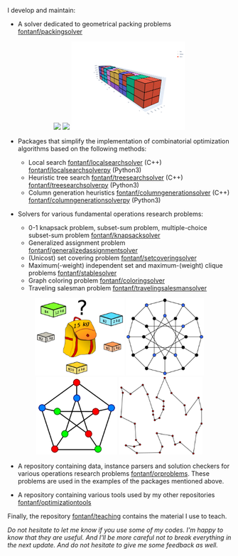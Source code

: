 I develop and maintain:

* A solver dedicated to geometrical packing problems [fontanf/packingsolver](https://github.com/fontanf/packingsolver)
<p align="center">
<img src="https://github.com/fontanf/packingsolver/blob/master/img/rectangleguillotine.png" width="256"> <img src="https://github.com/fontanf/packingsolver/blob/master/img/rectangle.png" width="256"> <img src="https://github.com/fontanf/packingsolver/blob/master/img/boxstacks.png" width="256">
</p>

* Packages that simplify the implementation of combinatorial optimization algorithms based on the following methods:
  * Local search [fontanf/localsearchsolver](https://github.com/fontanf/localsearchsolver) (C++) [fontanf/localsearchsolverpy](https://github.com/fontanf/localsearchsolverpy) (Python3)
  * Heuristic tree search [fontanf/treesearchsolver](https://github.com/fontanf/treesearchsolver) (C++) [fontanf/treesearchsolverpy](https://github.com/fontanf/treesearchsolverpy) (Python3)
  * Column generation heuristics [fontanf/columngenerationsolver](https://github.com/fontanf/columngenerationsolver) (C++) [fontanf/columngenerationsolverpy](https://github.com/fontanf/columngenerationsolverpy) (Python3)

* Solvers for various fundamental operations research problems:
  * 0-1 knapsack problem, subset-sum problem, multiple-choice subset-sum problem [fontanf/knapsacksolver](https://github.com/fontanf/knapsacksolver)
  * Generalized assignment problem [fontanf/generalizedassignmentsolver](https://github.com/fontanf/generalizedassignmentsolver)
  * (Unicost) set covering problem [fontanf/setcoveringsolver](https://github.com/fontanf/setcoveringsolver)
  * Maximum(-weight) independent set and maximum-(weight) clique problems [fontanf/stablesolver](https://github.com/fontanf/stablesolver)
  * Graph coloring problem  [fontanf/coloringsolver](https://github.com/fontanf/coloringsolver)
  * Traveling salesman problem  [fontanf/travelingsalesmansolver](https://github.com/fontanf/travelingsalesmansolver)
<p align="center">
<img src="https://github.com/fontanf/knapsacksolver/blob/master/knapsack.png" height="175"> <img src="https://github.com/fontanf/stablesolver/blob/master/stable.png" height="175"> <img src="https://github.com/fontanf/coloringsolver/blob/master/img/graphcoloring.png" height="175"> <img src="https://github.com/fontanf/travelingsalesmansolver/blob/main/img/travelingsalesman.png" height="175">
</p>

* A repository containing data, instance parsers and solution checkers for various operations research problems  [fontanf/orproblems](https://github.com/fontanf/orproblems). These problems are used in the examples of the packages mentioned above.

* A repository containing various tools used by my other repositories  [fontanf/optimizationtools](https://github.com/fontanf/optimizationtools)

Finally, the repository [fontanf/teaching](https://github.com/fontanf/teaching) contains the material I use to teach.

*Do not hesitate to let me know if you use some of my codes. I'm happy to know that they are useful. And I'll be more careful not to break everything in the next update. And do not hesitate to give me some feedback as well.*
